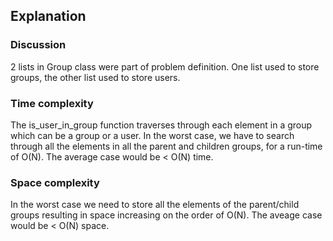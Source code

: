 ## Explanation

### Discussion
2 lists in Group class were part of problem definition.
One list used to store groups, the other list used to store users.

### Time complexity
The is_user_in_group function traverses through each element in a group
which can be a group or a user. In the worst case, we have to search 
through all the elements in all the parent and children groups, for a 
run-time of O(N). The average case would be < O(N) time.

### Space complexity
In the worst case we need to store all the elements of the parent/child groups
resulting in space increasing on the order of O(N). The aveage case would be 
< O(N) space.
